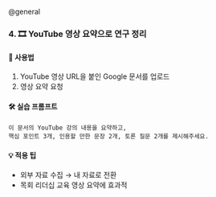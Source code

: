 @general
### 4. 🎞 YouTube 영상 요약으로 연구 정리

#### 🔹 사용법

1. YouTube 영상 URL을 붙인 Google 문서를 업로드
2. 영상 요약 요청

#### 🛠 실습 프롬프트

```text
이 문서의 YouTube 강의 내용을 요약하고,
핵심 포인트 3개, 인용할 만한 문장 2개, 토론 질문 2개를 제시해주세요.
```

#### 💡 적용 팁

- 외부 자료 수집 → 내 자료로 전환
- 목회 리더십 교육 영상 요약에 효과적
